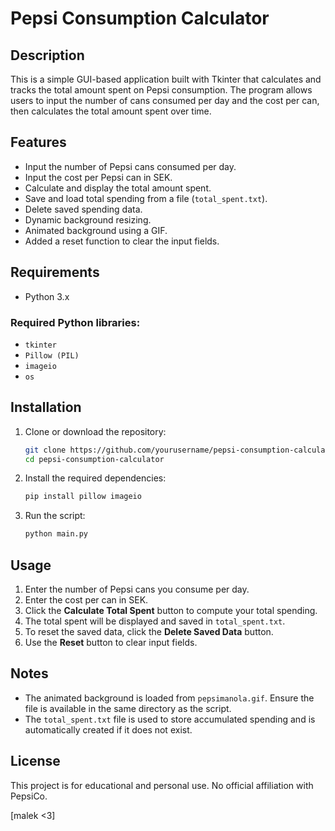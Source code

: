 

# Pepsi Consumption Calculator

## Description

This is a simple GUI-based application built with Tkinter that calculates and tracks the total amount spent on Pepsi consumption. The program allows users to input the number of cans consumed per day and the cost per can, then calculates the total amount spent over time.

## Features

- Input the number of Pepsi cans consumed per day.
- Input the cost per Pepsi can in SEK.
- Calculate and display the total amount spent.
- Save and load total spending from a file (`total_spent.txt`).
- Delete saved spending data.
- Dynamic background resizing.
- Animated background using a GIF.
- Added a reset function to clear the input fields.

## Requirements

- Python 3.x

### Required Python libraries:

- `tkinter`
- `Pillow (PIL)`
- `imageio`
- `os`

## Installation

1. Clone or download the repository:
   ```sh
   git clone https://github.com/yourusername/pepsi-consumption-calculator.git
   cd pepsi-consumption-calculator
   ```
2. Install the required dependencies:
   ```sh
   pip install pillow imageio
   ```
3. Run the script:
   ```sh
   python main.py
   ```

## Usage

1. Enter the number of Pepsi cans you consume per day.
2. Enter the cost per can in SEK.
3. Click the **Calculate Total Spent** button to compute your total spending.
4. The total spent will be displayed and saved in `total_spent.txt`.
5. To reset the saved data, click the **Delete Saved Data** button.
6. Use the **Reset** button to clear input fields.

## Notes

- The animated background is loaded from `pepsimanola.gif`. Ensure the file is available in the same directory as the script.
- The `total_spent.txt` file is used to store accumulated spending and is automatically created if it does not exist.

## License

This project is for educational and personal use. No official affiliation with PepsiCo.



[malek <3]

